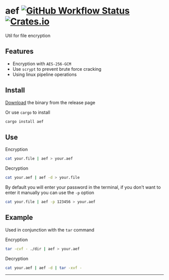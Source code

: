 
# aef [![GitHub Workflow Status](https://img.shields.io/github/workflow/status/wyhaya/aef/Build?style=flat-square)](https://github.com/wyhaya/aef/actions) [![Crates.io](https://img.shields.io/crates/v/aef.svg?style=flat-square)](https://crates.io/crates/aef)

Util for file encryption

## Features

* Encryption with `AES-256-GCM`
* Use `scrypt` to prevent brute force cracking
* Using linux pipeline operations

## Install

[Download](https://github.com/wyhaya/aef/releases) the binary from the release page

Or use `cargo` to install

```bash
cargo install aef
```

## Use

Encryption

```bash
cat your.file | aef > your.aef
```

Decryption

```bash
cat your.aef | aef -d > your.file
```

By default you will enter your password in the terminal, if you don't want to enter it manually you can use the `-p` option

```bash
cat your.file | aef -p 123456 > your.aef
```

## Example

Used in conjunction with the `tar` command

Encryption

```bash
tar -cvf - ./dir | aef > your.aef
```

Decryption

```bash
cat your.aef | aef -d | tar -xvf -
```

---

